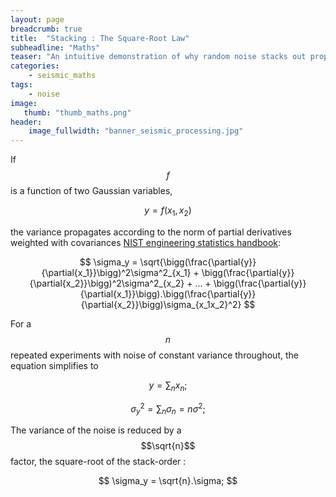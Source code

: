 ```yaml
---
layout: page
breadcrumb: true
title:  "Stacking : The Square-Root Law"
subheadline: "Maths"
teaser: "An intuitive demonstration of why random noise stacks out proportionally to the square-root of the stacking fold."
categories:
    - seismic_maths
tags:
    - noise
image:
   thumb: "thumb_maths.png"
header:
    image_fullwidth: "banner_seismic_processing.jpg"
---
```


If $$f$$ is a function of two Gaussian variables,

$$
y = f(x_1,x_2)
$$

the variance propagates according to the norm of partial derivatives weighted with covariances [NIST engineering statistics handbook](http://www.itl.nist.gov/div898/handbook/):

$$
\sigma_y = \sqrt{\bigg(\frac{\partial{y}}{\partial{x_1}}\bigg)^2\sigma^2_{x_1} + \bigg(\frac{\partial{y}}{\partial{x_2}}\bigg)^2\sigma^2_{x_2} + ... + \bigg(\frac{\partial{y}}{\partial{x_1}}\bigg).\bigg(\frac{\partial{y}}{\partial{x_2}}\bigg)\sigma_{x_1x_2}^2}
$$

For a $$n$$ repeated experiments with noise of constant variance throughout, the equation simplifies to 

$$
y = \sum_n{x_n};
$$

$$
\sigma_y^2 = \sum_n{\sigma_n} = n\sigma^2;
$$

The variance of the noise is reduced by a $$\sqrt{n}$$ factor, the square-root of the stack-order :

$$
\sigma_y = \sqrt{n}.\sigma;
$$


